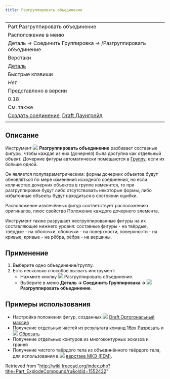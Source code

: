 ```yaml
---
title: Разгруппировать объединение
---
```

|  |
| --- |
| Part Разгруппировать объединение |
| Расположение в меню |
| Деталь → Соединить Группировка → /Разгруппировать объединение |
| Верстаки |
| [Деталь](/Part_Workbench/ru "Part Workbench/ru") |
| Быстрые клавиши |
| *Нет* |
| Представлено в версии |
| 0.18 |
| См. также |
| [Создать соединение](/Part_Compound/ru "Part Compound/ru"), [Draft Даунгрейд](/Draft_Downgrade/ru "Draft Downgrade/ru") |
|  |

## Описание

Инструмент ![](/images/Part_ExplodeCompound.svg) **Разгруппировать объединение** разбивает составные фигуры, чтобы каждая из них (дочерняя) была доступна как отдельный объект. Дочерние фигуры автоматически помещаются в [Группу](/Std_Group/ru "Std Group/ru"), если их больше одной.

Он является полупараметрическим: формы дочерних объектов будут обновляться по мере изменения исходного соединения, но если количество дочерних объектов в группе изменится, то при разгруппировке будут либо отсутствовать некоторые формы, либо избыточные объекты будут находиться в состоянии ошибки.

Расположение извлечённых фигур соответствует расположению оригиналов, плюс свойство Положение каждого дочернего элемента.

Инструмент также разрушает несгруппированные фигуры на их составляющие нижнего уровня: составные фигуры - на твёрдые, твёрдые - на оболочки, оболочки - на поверхности, поверхности - на кривые, кривые - на рёбра, рёбра - на вершины.

## Применение

1. Выберите одно объединение/группу.
2. Есть несколько способов вызвать инструмент:
   * Нажмите кнопку ![](/images/Part_ExplodeCompound.svg) Разгруппировать объединение.
   * Выберите в меню **Деталь → Соединить Группировака → ![](/images/Part_ExplodeCompound.svg) Разгруппировать объединение**.

## Примеры использования

* Настройка положения фигур, созданных ![](/images/Draft_OrthoArray.svg) [Draft Ортогональный массив](/Draft_OrthoArray/ru "Draft OrthoArray/ru")
* Получение отдельных частей из результата команд [16px](/index.php?title=%D0%98%D0%B7%D0%BE%D0%B1%D1%80%D0%B0%D0%B6%D0%B5%D0%BD%D0%B8%D0%B5:Part_Slice.svg&action=edit&redlink=1 "Изображение:Part Slice.svg (page does not exist)") [Разрезать](/Part_Slice/ru "Part Slice/ru") и ![](/images/Part_Cut.svg) [Обрезать](/Part_Cut/ru "Part Cut/ru")
* Получение отдельных контуров из многоконтурных эскизов и граней
* Получение чистого твёрдого тела из объединённого твёрдого тела, для использования в ![](/images/Workbench_FEM.svg) [верстаке МКЭ (FEM)](/FEM_Workbench "FEM Workbench").

Retrieved from "<http://wiki.freecad.org/index.php?title=Part_ExplodeCompound/ru&oldid=1552432>"